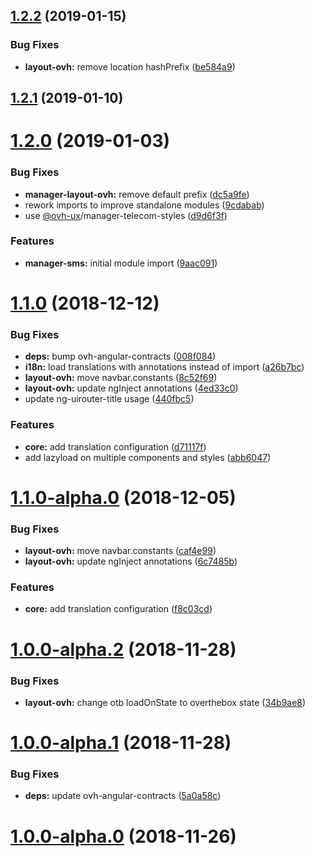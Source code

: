 ## [1.2.2](https://github.com/ovh-ux/manager/compare/@ovh-ux/manager-layout-ovh@1.2.1...@ovh-ux/manager-layout-ovh@1.2.2) (2019-01-15)


### Bug Fixes

* **layout-ovh:** remove location hashPrefix ([be584a9](https://github.com/ovh-ux/manager/commit/be584a9))



## [1.2.1](https://github.com/ovh-ux/manager/compare/@ovh-ux/manager-layout-ovh@1.2.0...@ovh-ux/manager-layout-ovh@1.2.1) (2019-01-10)



# [1.2.0](https://github.com/ovh-ux/manager/compare/@ovh-ux/manager-layout-ovh@1.1.0...@ovh-ux/manager-layout-ovh@1.2.0) (2019-01-03)


### Bug Fixes

* **manager-layout-ovh:** remove default  prefix ([dc5a9fe](https://github.com/ovh-ux/manager/commit/dc5a9fe))
* rework imports to improve standalone modules ([9cdabab](https://github.com/ovh-ux/manager/commit/9cdabab))
* use [@ovh-ux](https://github.com/ovh-ux)/manager-telecom-styles ([d9d6f3f](https://github.com/ovh-ux/manager/commit/d9d6f3f))


### Features

* **manager-sms:** initial module import ([9aac091](https://github.com/ovh-ux/manager/commit/9aac091))



# [1.1.0](https://github.com/ovh-ux/manager/compare/@ovh-ux/manager-layout-ovh@1.1.0-alpha.0...@ovh-ux/manager-layout-ovh@1.1.0) (2018-12-12)


### Bug Fixes

* **deps:** bump ovh-angular-contracts ([008f084](https://github.com/ovh-ux/manager/commit/008f084))
* **i18n:** load translations with annotations instead of import ([a26b7bc](https://github.com/ovh-ux/manager/commit/a26b7bc))
* **layout-ovh:** move navbar.constants ([8c52f69](https://github.com/ovh-ux/manager/commit/8c52f69))
* **layout-ovh:** update ngInject annotations ([4ed33c0](https://github.com/ovh-ux/manager/commit/4ed33c0))
* update ng-uirouter-title usage ([440fbc5](https://github.com/ovh-ux/manager/commit/440fbc5))


### Features

* **core:** add translation configuration ([d71117f](https://github.com/ovh-ux/manager/commit/d71117f))
* add lazyload on multiple components and styles ([abb6047](https://github.com/ovh-ux/manager/commit/abb6047))



# [1.1.0-alpha.0](https://github.com/ovh-ux/manager/compare/@ovh-ux/manager-layout-ovh@1.0.0-alpha.2...@ovh-ux/manager-layout-ovh@1.1.0-alpha.0) (2018-12-05)


### Bug Fixes

* **layout-ovh:** move navbar.constants ([caf4e99](https://github.com/ovh-ux/manager/commit/caf4e99))
* **layout-ovh:** update ngInject annotations ([6c7485b](https://github.com/ovh-ux/manager/commit/6c7485b))


### Features

* **core:** add translation configuration ([f8c03cd](https://github.com/ovh-ux/manager/commit/f8c03cd))



# [1.0.0-alpha.2](https://github.com/ovh-ux/manager/compare/@ovh-ux/manager-layout-ovh@1.0.0-alpha.1...@ovh-ux/manager-layout-ovh@1.0.0-alpha.2) (2018-11-28)


### Bug Fixes

* **layout-ovh:** change otb loadOnState to overthebox state ([34b9ae8](https://github.com/ovh-ux/manager/commit/34b9ae8))



# [1.0.0-alpha.1](https://github.com/ovh-ux/manager/compare/@ovh-ux/manager-layout-ovh@1.0.0-alpha.0...@ovh-ux/manager-layout-ovh@1.0.0-alpha.1) (2018-11-28)


### Bug Fixes

* **deps:** update ovh-angular-contracts ([5a0a58c](https://github.com/ovh-ux/manager/commit/5a0a58c))



# [1.0.0-alpha.0](https://github.com/ovh-ux/manager/compare/@ovh-ux/manager-layout-ovh@0.0.0...@ovh-ux/manager-layout-ovh@1.0.0-alpha.0) (2018-11-26)



